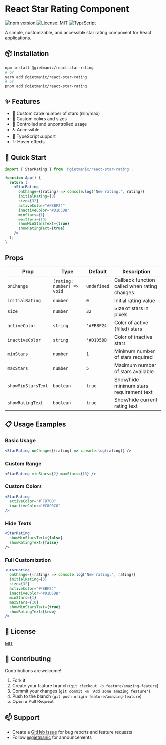 # React Star Rating Component

[![npm version](https://badge.fury.io/js/@gietmanic%2Freact-star-rating.svg)](https://badge.fury.io/js/@gietmanic%2Freact-star-rating)
[![License: MIT](https://img.shields.io/badge/License-MIT-yellow.svg)](https://opensource.org/licenses/MIT)
[![TypeScript](https://img.shields.io/badge/TypeScript-Ready-blue.svg)](https://www.typescriptlang.org/)

A simple, customizable, and accessible star rating component for React applications.

## 📦 Installation

```bash
npm install @gietmanic/react-star-rating
# or
yarn add @gietmanic/react-star-rating
# or
pnpm add @gietmanic/react-star-rating 
```

## ✨ Features

- 🌟 Customizable number of stars (min/max)
- 🎨 Custom colors and sizes
- 🔄 Controlled and uncontrolled usage
- ♿ Accessible
- 🎯 TypeScript support
- ✨ Hover effects

## 🚀 Quick Start

```jsx
import { StarRating } from '@gietmanic/react-star-rating';

function App() {
  return (
    <StarRating
      onChange={(rating) => console.log('New rating:', rating)}
      initialRating={3}
      size={32}
      activeColor="#FBBF24"
      inactiveColor="#D1D5DB"
      minStars={1}
      maxStars={10}
      showMinStarsText={true}
      showRatingText={true}
    />
  );
}
```

## Props

| Prop | Type | Default | Description |
|------|------|---------|-------------|
| `onChange` | `(rating: number) => void` | `undefined` | Callback function called when rating changes |
| `initialRating` | `number` | `0` | Initial rating value |
| `size` | `number` | `32` | Size of stars in pixels |
| `activeColor` | `string` | `'#FBBF24'` | Color of active (filled) stars |
| `inactiveColor` | `string` | `'#D1D5DB'` | Color of inactive stars |
| `minStars` | `number` | `1` | Minimum number of stars required |
| `maxStars` | `number` | `5` | Maximum number of stars available |
| `showMinStarsText` | `boolean` | `true` | Show/hide minimum stars requirement text |
| `showRatingText` | `boolean` | `true` | Show/hide current rating text |

## 📋 Usage Examples

### Basic Usage
```jsx
<StarRating onChange={(rating) => console.log(rating)} />
```

### Custom Range
```jsx
<StarRating minStars={2} maxStars={10} />
```

### Custom Colors
```jsx
<StarRating
  activeColor="#FFD700"
  inactiveColor="#C0C0C0"
/>
```

### Hide Texts
```jsx
<StarRating
  showMinStarsText={false}
  showRatingText={false}
/>
```

### Full Customization
```jsx
<StarRating
  onChange={(rating) => console.log('New rating:', rating)}
  initialRating={3}
  size={32}
  activeColor="#FBBF24"
  inactiveColor="#D1D5DB"
  minStars={1}
  maxStars={10}
  showMinStarsText={true}
  showRatingText={true}
/>
```

## 📝 License

[MIT](https://choosealicense.com/licenses/mit/)

## 🤝 Contributing


Contributions are welcome!
1. Fork it
2. Create your feature branch (`git checkout -b feature/amazing-feature`)
3. Commit your changes (`git commit -m 'Add some amazing feature'`)
4. Push to the branch (`git push origin feature/amazing-feature`)
5. Open a Pull Request


## 📫 Support

- Create a [GitHub issue](https://github.com/gietmanic/react-star-rating/issues) for bug reports and feature requests
- Follow [@gietmanic](https://github.com/gietmanic) for announcements